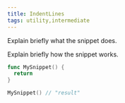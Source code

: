 ```yaml
---
title: IndentLines
tags: utility,intermediate
---
```


Explain briefly what the snippet does.

Explain briefly how the snippet works.

```go
func MySnippet() {
  return
}
```

```go
MySnippet() // "result"
```
